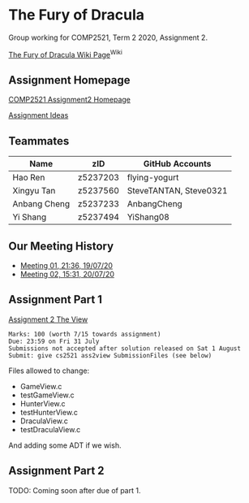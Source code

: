 # The Fury of Dracula

Group working for COMP2521, Term 2 2020, Assignment 2.

[The Fury of Dracula Wiki Page](https://en.wikipedia.org/wiki/The_Fury_of_Dracula)<sup>Wiki</sup>

## Assignment Homepage

[COMP2521 Assignment2 Homepage](https://www.cse.unsw.edu.au/~cs2521/20T2/ass/ass2/index.html)

[Assignment Ideas](https://webcms3.cse.unsw.edu.au/COMP2521/20T2/resources/49377)

## Teammates

| Name         | zID      | GitHub Accounts        |
|--------------|----------|------------------------|
| Hao Ren      | z5237203 | flying-yogurt          |
| Xingyu Tan   | z5237560 | SteveTANTAN, Steve0321 |
| Anbang Cheng | z5237233 | AnbangCheng            |
| Yi Shang     | z5237494 | YiShang08              |

## Our Meeting History

- [Meeting 01, 21:36, 19/07/20](https://webcms3.cse.unsw.edu.au/COMP2521/20T2/wiki/49368/6308)
- [Meeting 02, 15:31, 20/07/20](https://webcms3.cse.unsw.edu.au/COMP2521/20T2/wiki/49368/6436)

## Assignment Part 1

[Assignment 2 The View](https://www.cse.unsw.edu.au/~cs2521/20T2/ass/ass2/view/)
```
Marks: 100 (worth 7/15 towards assignment)
Due: 23:59 on Fri 31 July
Submissions not accepted after solution released on Sat 1 August
Submit: give cs2521 ass2view SubmissionFiles (see below)
```

Files allowed to change:
- GameView.c
- testGameView.c
- HunterView.c
- testHunterView.c 
- DraculaView.c 
- testDraculaView.c

And adding some ADT if we wish.

## Assignment Part 2
TODO: Coming soon after due of part 1.
